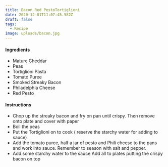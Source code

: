 ```yaml
---
title: Bacon Red PestoTortiglioni
date: 2020-12-01T11:07:45.582Z
draft: false
tags:
  - Recipe
image: uploads/bacon.jpg
---
```



#### Ingredients

* Mature Cheddar
* Peas
* Tortiglioni Pasta
* Tomato Puree
* Smoked Streaky Bacon
* Philadelphia Cheese
* Red Pesto

#### Instructions

* Chop up the streaky bacon and fry on pan until crispy. Then remove onto plate and cover with paper
* Boil the peas
* Put the Tortiglioni on to cook ( reserve the starchy water for adding to sauce)
* Add the tomato puree, half a jar of pesto and Phili cheese to the pans and work into sauce. Remember to season with salt and pepper.
* Add some starchy water to the sauce
  Add all to plates putting the crispy bacon on top